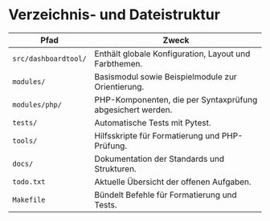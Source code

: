 # Verzeichnis- und Dateistruktur

| Pfad | Zweck |
| --- | --- |
| `src/dashboardtool/` | Enthält globale Konfiguration, Layout und Farbthemen. |
| `modules/` | Basismodul sowie Beispielmodule zur Orientierung. |
| `modules/php/` | PHP-Komponenten, die per Syntaxprüfung abgesichert werden. |
| `tests/` | Automatische Tests mit Pytest. |
| `tools/` | Hilfsskripte für Formatierung und PHP-Prüfung. |
| `docs/` | Dokumentation der Standards und Strukturen. |
| `todo.txt` | Aktuelle Übersicht der offenen Aufgaben. |
| `Makefile` | Bündelt Befehle für Formatierung und Tests. |

